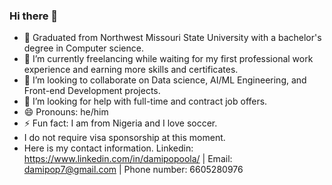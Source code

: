 ### Hi there 👋

- 🔭 Graduated from Northwest Missouri State University with a bachelor's degree in Computer science. 
- 🌱 I’m currently freelancing while waiting for my first professional work experience and earning more skills and certificates.
- 👯 I’m looking to collaborate on Data science, AI/ML Engineering, and Front-end Development projects.
- 🤔 I’m looking for help with full-time and contract job offers. 
- 😄 Pronouns: he/him
- ⚡ Fun fact: I am from Nigeria and I love soccer.
- I do not require visa sponsorship at this moment. 
- Here is my contact information.
  Linkedin: https://www.linkedin.com/in/damipopoola/ |
  Email: damipop7@gmail.com |
  Phone number: 6605280976 

